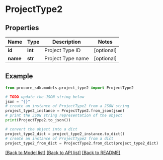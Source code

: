 # ProjectType2


## Properties

Name | Type | Description | Notes
------------ | ------------- | ------------- | -------------
**id** | **int** | Project Type ID | [optional] 
**name** | **str** | Project Type name | [optional] 

## Example

```python
from procore_sdk.models.project_type2 import ProjectType2

# TODO update the JSON string below
json = "{}"
# create an instance of ProjectType2 from a JSON string
project_type2_instance = ProjectType2.from_json(json)
# print the JSON string representation of the object
print(ProjectType2.to_json())

# convert the object into a dict
project_type2_dict = project_type2_instance.to_dict()
# create an instance of ProjectType2 from a dict
project_type2_from_dict = ProjectType2.from_dict(project_type2_dict)
```
[[Back to Model list]](../README.md#documentation-for-models) [[Back to API list]](../README.md#documentation-for-api-endpoints) [[Back to README]](../README.md)


